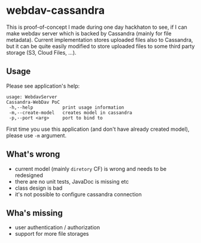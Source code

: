 webdav-cassandra
================

This is proof-of-concept I made during one day hackhaton to see, if I can make webdav server which is backed by Cassandra (mainly for file metadata). Current implementation stores uploaded files also to Cassandra, but it can be quite easily modified to store uploaded files to some third party storage (S3, Cloud Files, ...).

Usage
-----

Please see application's help:
```
usage: WebdavServer
Cassandra-WebDav PoC
 -h,--help           print usage information
 -m,--create-model   creates model in cassandra
 -p,--port <arg>     port to bind to
```

First time you use this application (and don't have already created model), please use ``-m`` argument.

What's wrong
------------

- current model (mainly ``diretory`` CF) is wrong and needs to be redesigned
- there are no unit tests, JavaDoc is missing etc
- class design is bad
- it's not possible to configure cassandra connection

Wha's missing
-------------

- user authentication / authorization
- support for more file storages
